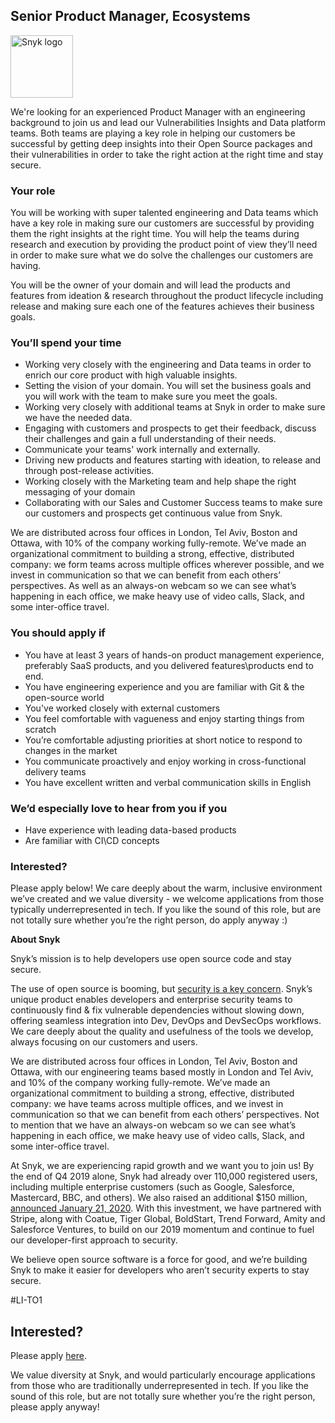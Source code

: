 Senior Product Manager, Ecosystems
---

<img src="https://res.cloudinary.com/snyk/image/upload/v1537345894/press-kit/brand/logo-black.png" width="100" alt="Snyk logo" />

<p><span style="font-weight: 400;">We're looking for an experienced Product Manager with an engineering background to join us and lead our Vulnerabilities Insights and Data platform teams. Both teams are playing a key role in helping our customers be successful by getting deep insights into their Open Source packages and their vulnerabilities in order to take the right action at the right time and stay secure.</span></p>
<h3><strong>Your role</strong></h3>
<p><span style="font-weight: 400;">You will be working with super talented engineering and Data teams which have a key role in making sure our customers are successful by providing them the right insights at the right time. You will help the teams during research and execution by providing the product point of view they’ll need in order to make sure what we do solve the challenges our customers are having.</span></p>
<p><span style="font-weight: 400;">You will be the owner of your domain and will lead the products and features from ideation &amp; research throughout the product lifecycle including release and making sure each one of the features achieves their business goals.</span></p>
<h3><strong>You’ll spend your time</strong></h3>
<ul>
<li style="font-weight: 400;"><span style="font-weight: 400;">Working very closely with the engineering and Data teams in order to enrich our core product with high valuable insights.</span></li>
<li style="font-weight: 400;"><span style="font-weight: 400;">Setting the vision of your domain. You will set the business goals and you will work with the team to make sure you meet the goals.</span></li>
<li style="font-weight: 400;"><span style="font-weight: 400;">Working very closely with additional teams at Snyk in order to make sure we have the needed data.</span></li>
<li style="font-weight: 400;"><span style="font-weight: 400;">Engaging with customers and prospects to get their feedback, discuss their challenges and gain a full understanding of their needs.</span></li>
<li style="font-weight: 400;"><span style="font-weight: 400;">Communicate your teams' work internally and externally.</span></li>
<li style="font-weight: 400;"><span style="font-weight: 400;">Driving new products and features starting with ideation, to release and through post-release activities.</span></li>
<li style="font-weight: 400;"><span style="font-weight: 400;">Working closely with the Marketing team and help shape the right messaging of your domain</span></li>
<li style="font-weight: 400;"><span style="font-weight: 400;">Collaborating with our Sales and Customer Success teams to make sure our customers and prospects get continuous value from Snyk.</span></li>
</ul>
<p><span style="font-weight: 400;">We are distributed across four offices in London, Tel Aviv, Boston and Ottawa, with 10% of the company working fully-remote. We’ve made an organizational commitment to building a strong, effective, distributed company: we form teams across multiple offices wherever possible, and we invest in communication so that we can benefit from each others’ perspectives. As well as an always-on webcam so we can see what’s happening in each office, we make heavy use of video calls, Slack, and some inter-office travel.</span></p>
<h3><strong>You should apply if</strong></h3>
<ul>
<li style="font-weight: 400;"><span style="font-weight: 400;">You have at least 3 years of hands-on product management experience, preferably SaaS products, and you delivered features\products end to end.</span></li>
<li style="font-weight: 400;"><span style="font-weight: 400;">You have engineering experience and you are familiar with Git &amp; the open-source world</span></li>
<li style="font-weight: 400;"><span style="font-weight: 400;">You've worked closely with external customers</span></li>
<li style="font-weight: 400;"><span style="font-weight: 400;">You feel comfortable with vagueness and enjoy starting things from scratch</span></li>
<li style="font-weight: 400;"><span style="font-weight: 400;">You’re comfortable adjusting priorities at short notice to respond to changes in the market</span></li>
<li style="font-weight: 400;"><span style="font-weight: 400;">You communicate proactively and enjoy working in cross-functional delivery teams</span></li>
<li style="font-weight: 400;"><span style="font-weight: 400;">You have excellent written and verbal communication skills in English</span></li>
</ul>
<h3><strong>We’d especially love to hear from you if you</strong></h3>
<ul>
<li style="font-weight: 400;"><span style="font-weight: 400;">Have experience with leading data-based products</span></li>
<li style="font-weight: 400;"><span style="font-weight: 400;">Are familiar with CI\CD concepts&nbsp;</span></li>
</ul>
<h3><strong>Interested?</strong></h3>
<p><span style="font-weight: 400;">Please apply below! We care deeply about the warm, inclusive environment we’ve created and we value diversity - we welcome applications from those typically underrepresented in tech. If you like the sound of this role, but are not totally sure whether you’re the right person, do apply anyway :)</span></p>
<p><strong>About Snyk</strong></p>
<p><span style="font-weight: 400;">Snyk’s mission is to help developers use open source code and stay secure.&nbsp;</span></p>
<p><span style="font-weight: 400;">The use of open source is booming, but </span><a href="https://snyk.io/blog/devsecops-insights-2020/"><span style="font-weight: 400;">security is a key concern</span></a><span style="font-weight: 400;">. Snyk’s unique product enables developers and enterprise security teams to continuously find &amp; fix vulnerable dependencies without slowing down, offering seamless integration into Dev, DevOps and DevSecOps workflows. We care deeply about the quality and usefulness of the tools we develop, always focusing on our customers and users.&nbsp;</span></p>
<p><span style="font-weight: 400;">We are distributed across four offices in London, Tel Aviv, Boston and Ottawa, with our engineering teams based mostly in London and Tel Aviv, and 10% of the company working fully-remote. We’ve made an organizational commitment to building a strong, effective, distributed company: we have teams across multiple offices, and we invest in communication so that we can benefit from each others’ perspectives. Not to mention that we have an always-on webcam so we can see what’s happening in each office, we make heavy use of video calls, Slack, and some inter-office travel.</span></p>
<p><span style="font-weight: 400;">At Snyk, we are experiencing rapid growth and we want you to join us! By the end of Q4 2019 alone, Snyk had already over 110,000 registered users, including multiple enterprise customers (such as Google, Salesforce, Mastercard, BBC, and others). We also raised an additional $150 million, </span><a href="https://snyk.io/blog/snyk-closes-150m/"><span style="font-weight: 400;">announced January 21, 2020</span></a><span style="font-weight: 400;">. With this investment, we have partnered with Stripe, along with Coatue, Tiger Global, BoldStart, Trend Forward, Amity and Salesforce Ventures, to build on our 2019 momentum and continue to fuel our developer-first approach to security.&nbsp;</span></p>
<p><span style="font-weight: 400;">We believe open source software is a force for good, and we’re building Snyk to make it easier for developers who aren’t security experts to stay secure.</span></p>
<p><span style="font-weight: 400;">#LI-TO1</span></p>

Interested?
---

Please apply [here](https://boards.greenhouse.io/snyk/jobs/4638387002#app).

We value diversity at Snyk, and would particularly encourage applications from those who are traditionally underrepresented in tech.
If you like the sound of this role, but are not totally sure whether you’re the right person, please apply anyway!
